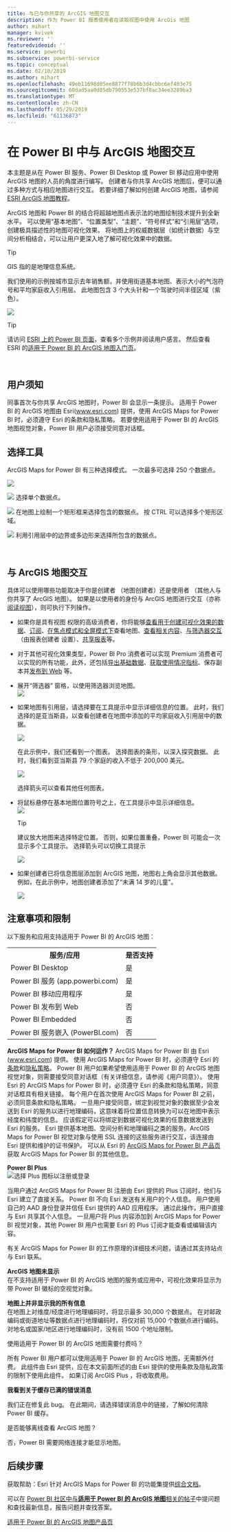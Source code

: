 ```yaml
---
title: 与已与你共享的 ArcGIS 地图交互
description: 作为 Power BI 报表使用者在读取视图中使用 ArcGis 地图
author: mihart
manager: kvivek
ms.reviewer: ''
featuredvideoid: ''
ms.service: powerbi
ms.subservice: powerbi-service
ms.topic: conceptual
ms.date: 02/10/2019
ms.author: mihart
ms.openlocfilehash: 49eb11698d05ee8877f78b6b3d4cbbc6ef403e75
ms.sourcegitcommit: 60dad5aa0d85db790553e537bf8ac34ee3289ba3
ms.translationtype: MT
ms.contentlocale: zh-CN
ms.lasthandoff: 05/29/2019
ms.locfileid: "61136873"
---
```

# <a name="interacting-with-arcgis-maps-in-power-bi"></a>在 Power BI 中与 ArcGIS 地图交互
本主题是从在 Power BI 服务、Power BI Desktop 或 Power BI 移动应用中使用  ArcGIS 地图的人员的角度进行编写。 创建者与你共享 ArcGIS 地图后，便可以通过多种方式与相应地图进行交互。  若要详细了解如何创建 ArcGIS 地图，请参阅 [ESRI ArcGIS 地图教程](../visuals/power-bi-visualization-arcgis.md)。

ArcGIS 地图和 Power BI 的结合将超越地图点表示法的地图绘制技术提升到全新水平。 可以使用“基本地图”、“位置类型”、“主题”、“符号样式”和“引用层”选项，创建极具描述性的地图可视化效果。 将地图上的权威数据层（如统计数据）与空间分析相结合，可以让用户更深入地了解可视化效果中的数据。

> [!TIP]
> GIS 指的是地理信息系统。
> 

我们使用的示例按城市显示去年销售额，并使用街道基本地图、表示大小的气泡符号和平均家庭收入引用层。 此地图包含 3 个大头针和一个驾驶时间半径区域（紫色）。

![](media/power-bi-visualizations-arcgis/power-bi-arcgis-esri-new.png)

> [!TIP]
> 请访问 [ESRI 上的 Power BI 页面](https://www.esri.com/powerbi)，查看多个示例并阅读用户感言。 然后查看 ESRI 的[适用于 Power BI 的 ArcGIS 地图入门页](https://doc.arcgis.com/en/maps-for-powerbi/get-started/about-maps-for-power-bi.htm)。
> 
> 

<br/>

## <a name="user-consent"></a>用户须知
同事首次与你共享 ArcGIS 地图时，Power BI 会显示一条提示。 适用于 Power BI 的 ArcGIS 地图由 Esri(www.esri.com) 提供，使用 ArcGIS Maps for Power BI 时，必须遵守 Esri 的条款和隐私策略。 若要使用适用于 Power BI 的 ArcGIS 地图视觉对象，Power BI 用户必须接受同意对话框。

## <a name="selection-tools"></a>选择工具
ArcGIS Maps for Power BI 有三种选择模式。 一次最多可选择 250 个数据点。

![](media/power-bi-visualizations-arcgis/power-bi-esri-selection-tools2.png)

![](media/power-bi-visualizations-arcgis/power-bi-esri-selection-single2.png) 选择单个数据点。

![](media/power-bi-visualizations-arcgis/power-bi-esri-selection-marquee2.png) 在地图上绘制一个矩形框来选择包含的数据点。 按 CTRL 可以选择多个矩形区域。

![](media/power-bi-visualizations-arcgis/power-bi-esri-selection-reference-layer2.png) 利用引用层中的边界或多边形来选择所包含的数据点。

<br/>

## <a name="interacting-with-an-arcgis-map"></a>与 ArcGIS 地图交互
具体可以使用哪些功能取决于你是创建者  （地图创建者）还是使用者  （其他人与你共享了 ArcGIS 地图）。 如果是以使用者的身份与 ArcGIS 地图进行交互（亦称[阅读视图](../consumer/end-user-reading-view.md)），则可执行下列操作。

* 如果你是具有视图  权限的高级消费者，你将能够[查看用于创建可视化效果的数据](../consumer/end-user-show-data.md)、[订阅](../consumer/end-user-subscribe.md)、[在焦点模式和全屏模式下](../consumer/end-user-focus.md)查看地图、[查看相关内容](../consumer/end-user-related.md)、[与筛选器交互](../consumer/end-user-report-filter.md)（由报表创建者  设置）、[共享报表](../service-share-reports.md)等。

* 对于其他可视化效果类型，Power BI Pro  消费者可以实现 Premium 消费者可以实现的所有功能，此外，还包括[导出基础数据](../visuals/power-bi-visualization-export-data.md)、[获取使用情况指标](../service-usage-metrics.md)、保存副本并[发布到 Web](../service-publish-to-web.md) 等。

    
* 展开“筛选器”  窗格，以使用筛选器浏览地图。   
    ![](media/power-bi-visualizations-arcgis/power-bi-filter-newer.png)  
* 如果地图有引用层，请选择要在工具提示中显示详细信息的位置。 此时，我们选择的是亚当斯县，以查看创建者在地图中添加的平均家庭收入引用层中的数据。
  
    ![](media/power-bi-visualizations-arcgis/power-bi-reference-layer.png)  
  
    在此示例中，我们还看到一个图表。 选择图表的条形，以深入探究数据。 此时，我们看到亚当斯县 79 个家庭的收入不低于 200,000 美元。
  
    ![](media/power-bi-visualizations-arcgis/power-bi-tooltip-chart.png)
  
    选择箭头可以查看其他任何图表。
* 将鼠标悬停在基本地图位置符号之上，在工具提示中显示详细信息。     
  ![](media/power-bi-visualizations-arcgis/power-bi-arcgis-hover.png)
  
  > [!TIP]
  > 建议放大地图来选择特定位置。  否则，如果位置重叠，Power BI 可能会一次显示多个工具提示。 选择箭头可以切换工具提示
  > 
  > ![](media/power-bi-visualizations-arcgis/power-bi-3-screens.png)
  > 
  > 
* 如果创建者已将信息图层添加到 ArcGIS 地图，地图右上角会显示其他数据。  例如，在此示例中，地图创建者添加了“未满 14 岁的儿童”。
  
    ![](media/power-bi-visualizations-arcgis/power-bi-demographics.png)

## <a name="considerations-and-limitations"></a>注意事项和限制
以下服务和应用支持适用于 Power BI 的 ArcGIS 地图：

<table>
<tr><th>服务/应用</th><th>是否支持</th></tr>
<tr>
<td>Power BI Desktop</td>
<td>是</td>
</tr>
<tr>
<td>Power BI 服务 (app.powerbi.com)</td>
<td>是</td>
</tr>
<tr>
<td>Power BI 移动应用程序</td>
<td>是</td>
</tr>
<tr>
<td>Power BI 发布到 Web</td>
<td>否</td>
</tr>
<tr>
<td>Power BI Embedded</td>
<td>否</td>
</tr>
<tr>
<td>Power BI 服务嵌入 (PowerBI.com)</td>
<td>否</td>
</tr>
</table>

**ArcGIS Maps for Power BI 如何运作？**
ArcGIS Maps for Power BI 由 Esri (www.esri.com) 提供。 使用 ArcGIS Maps for Power BI 时，必须遵守 Esri 的[条款](https://go.microsoft.com/fwlink/?LinkID=8263222)和[隐私策略](https://go.microsoft.com/fwlink/?LinkID=826323)。 Power BI 用户如果希望使用适用于 Power BI 的 ArcGIS 地图视觉对象，则需要接受同意对话框（有关详细信息，请参阅《用户同意》）。  使用 Esri 的 ArcGIS Maps for Power BI 时，必须遵守 Esri 的条款和隐私策略，同意对话框具有相关链接。 每个用户在首次使用 ArcGIS Maps for Power BI 之前，必须同意条款和隐私策略。 一旦用户接受同意，绑定到视觉对象的数据至少会发送到 Esri 的服务以进行地理编码，这意味着将位置信息转换为可以在地图中表示经度和纬度的信息。 应该假定可以将绑定到数据可视化效果的任意数据发送到 Esri 的服务。 Esri 提供基本地图、空间分析和地理编码之类的服务。ArcGIS Maps for Power BI 视觉对象与使用 SSL 连接的这些服务进行交互，该连接由 Esri 提供和维护的证书保护。 可以从 Esri 的 [ArcGIS Maps for Power BI 产品页](https://www.esri.com/powerbi)获取 ArcGIS Maps for Power BI 的其他信息。

**Power BI Plus**    
![选择 Plus 图标以注册或登录](media/power-bi-visualizations-arcgis/power-bi-plus.png)

当用户通过 ArcGIS Maps for Power BI 注册由 Esri 提供的 Plus 订阅时，他们与 Esri 建立了直接关系。 Power BI 不向 Esri 发送有关用户的个人信息。 用户使用自己的 AAD 身份登录并信任 Esri 提供的 AAD 应用程序。 通过此操作，用户直接与 Esri 共享其个人信息。 一旦用户将 Plus 内容添加到 ArcGIS Maps for Power BI 视觉对象，其他 Power BI 用户也需要 Esri 的 Plus 订阅才能查看或编辑该内容。 

有关 ArcGIS Maps for Power BI 的工作原理的详细技术问题，请通过其支持站点与 Esri 联系。

**ArcGIS 地图未显示**    
在不支持适用于 Power BI 的 ArcGIS 地图的服务或应用中，可视化效果将显示为带 Power BI 徽标的空视觉对象。

**地图上并非显示我的所有信息**    
在地图上对维度/经度进行地理编码时，将显示最多 30,000 个数据点。 在对邮政编码或街道地址等数据点进行地理编码时，将仅对前 15,000 个数据点进行编码。 对地名或国家/地区进行地理编码时，没有前 1500 个地址限制。

使用适用于 Power BI 的 ArcGIS 地图需要付费吗？ 

所有 Power BI 用户都可以使用适用于 Power BI 的 ArcGIS 地图，无需额外付费。 此组件由 Esri  提供，应在本文前面所述的由 Esri  提供的使用条款及隐私政策的限制下使用此组件。 如果订阅 ArcGIS Plus  ，将收取费用。

**我看到关于缓存已满的错误消息**

我们正在修复此 bug。  在此期间，请选择错误消息中的链接，了解如何清除 Power BI 缓存。

是否能够离线查看 ArcGIS 地图？ 

否，Power BI 需要网络连接才能显示地图。

## <a name="next-steps"></a>后续步骤
获取帮助：Esri  针对 ArcGIS Maps for Power BI  的功能集提供[综合文档](https://go.microsoft.com/fwlink/?LinkID=828772)。

可以在 [Power BI 社区中与**适用于 Power BI 的 ArcGIS 地图**相关的帖子](https://go.microsoft.com/fwlink/?LinkID=828771)中提问题和查找最新信息，报告问题并查找答案。


[适用于 Power BI 的 ArcGIS 地图产品页](https://www.esri.com/powerbi)
